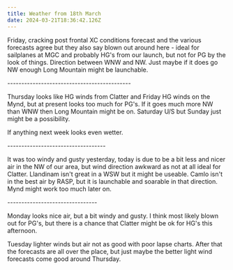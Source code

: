 ```yaml
---
title: Weather from 18th March
date: 2024-03-21T18:36:42.126Z
---
```

Friday, cracking post frontal XC conditions forecast and the various forecasts agree but they also say blown out around here - ideal for sailplanes at MGC and probably HG's from our launch, but not for PG by the look of things.  Direction between WNW and NW.  Just maybe if it does go NW enough Long Mountain might be launchable.

\--------------------------------------------

Thursday looks like HG winds from Clatter and Friday HG winds on the Mynd, but at present looks too much for PG's.  If it goes much more NW than WNW then Long Mountain might be on.  Saturday U/S but Sunday just might be a possibility.

If anything next week looks even wetter.

\----------------------------------- 

It was too windy and gusty yesterday,  today is due to be a bit less and nicer air in the NW of our area, but wind direction awkward as not at all ideal for Clatter.  Llandinam isn't great in a WSW but it might be useable.  Camlo isn't in the best air by RASP, but it is launchable and soarable in that direction.  Mynd might work too much later on.

\--------------------------------

Monday looks nice air, but a bit windy and gusty.  I think most likely blown out for PG's, but there is a chance that Clatter might be ok for HG's this afternoon.

Tuesday lighter winds but air not as good with poor lapse charts.  After that the forecasts are all over the place, but just maybe the better light wind forecasts come good around Thursday.